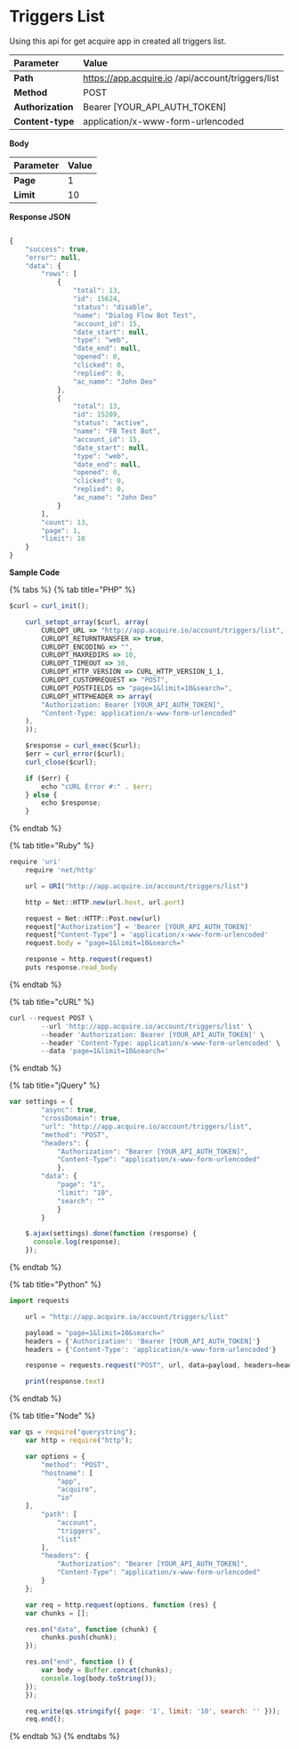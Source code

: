 # Triggers List

Using this api for get acquire app in created all triggers list.

| Parameter | Value |
| :--- | :--- |
| **Path** | https://app.acquire.io /api/account/triggers/list |
| **Method** | POST |
| **Authorization** | Bearer \[YOUR\_API\_AUTH\_TOKEN\] |
| **Content-type** | application/x-www-form-urlencoded |

**Body**

| Parameter | Value |
| :--- | :--- |
| **Page** | 1 |
| **Limit** | 10 |

**Response JSON**

```javascript

{
    "success": true,
    "error": null,
    "data": {
        "rows": [
            {
                "total": 13,
                "id": 15624,
                "status": "disable",
                "name": "Dialog Flow Bot Test",
                "account_id": 15,
                "date_start": null,
                "type": "web",
                "date_end": null,
                "opened": 0,
                "clicked": 0,
                "replied": 0,
                "ac_name": "John Deo"
            },
            {
                "total": 13,
                "id": 15209,
                "status": "active",
                "name": "FB Test Bot",
                "account_id": 15,
                "date_start": null,
                "type": "web",
                "date_end": null,
                "opened": 0,
                "clicked": 0,
                "replied": 0,
                "ac_name": "John Deo"
            }
        ],
        "count": 13,
        "page": 1,
        "limit": 10
    }
}

```

**Sample Code**

{% tabs %}
{% tab title="PHP" %}
```javascript
$curl = curl_init();

    curl_setopt_array($curl, array(
        CURLOPT_URL => "http://app.acquire.io/account/triggers/list",
        CURLOPT_RETURNTRANSFER => true,
        CURLOPT_ENCODING => "",
        CURLOPT_MAXREDIRS => 10,
        CURLOPT_TIMEOUT => 30,
        CURLOPT_HTTP_VERSION => CURL_HTTP_VERSION_1_1,
        CURLOPT_CUSTOMREQUEST => "POST",
        CURLOPT_POSTFIELDS => "page=1&limit=10&search=",
        CURLOPT_HTTPHEADER => array(
        "Authorization: Bearer [YOUR_API_AUTH_TOKEN]",
        "Content-Type: application/x-www-form-urlencoded"
    ),
    ));

    $response = curl_exec($curl);
    $err = curl_error($curl);
    curl_close($curl);

    if ($err) {
        echo "cURL Error #:" . $err;
    } else {
        echo $response;
    }
```
{% endtab %}

{% tab title="Ruby" %}
```javascript
require 'uri'
    require 'net/http'

    url = URI("http://app.acquire.io/account/triggers/list")

    http = Net::HTTP.new(url.host, url.port)

    request = Net::HTTP::Post.new(url)
    request["Authorization"] = 'Bearer [YOUR_API_AUTH_TOKEN]'
    request["Content-Type"] = 'application/x-www-form-urlencoded'
    request.body = "page=1&limit=10&search="

    response = http.request(request)
    puts response.read_body
```
{% endtab %}

{% tab title="cURL" %}
```javascript
curl --request POST \
        --url 'http://app.acquire.io/account/triggers/list' \
        --header 'Authorization: Bearer [YOUR_API_AUTH_TOKEN]' \
        --header 'Content-Type: application/x-www-form-urlencoded' \
        --data 'page=1&limit=10&search='
```
{% endtab %}

{% tab title="jQuery" %}
```javascript
var settings = {
        "async": true,
        "crossDomain": true,
        "url": "http://app.acquire.io/account/triggers/list",
        "method": "POST",
        "headers": {
            "Authorization": "Bearer [YOUR_API_AUTH_TOKEN]",
            "Content-Type": "application/x-www-form-urlencoded"
            },
        "data": {
            "page": "1",
            "limit": "10",
            "search": ""
            }
        }

    $.ajax(settings).done(function (response) {
      console.log(response);
    });
```
{% endtab %}

{% tab title="Python" %}
```javascript
import requests

    url = "http://app.acquire.io/account/triggers/list"

    payload = "page=1&limit=10&search="
    headers = {'Authorization': 'Bearer [YOUR_API_AUTH_TOKEN]'}
    headers = {'Content-Type': 'application/x-www-form-urlencoded'}

    response = requests.request("POST", url, data=payload, headers=headers)

    print(response.text)
```
{% endtab %}

{% tab title="Node" %}
```javascript
var qs = require("querystring");
    var http = require("http");

    var options = {
        "method": "POST",
        "hostname": [
			"app",
			"acquire",
			"io"
    ],
        "path": [
            "account",
            "triggers",
            "list"
        ],
        "headers": {
            "Authorization": "Bearer [YOUR_API_AUTH_TOKEN]",
            "Content-Type": "application/x-www-form-urlencoded"
        }
    };

    var req = http.request(options, function (res) {
    var chunks = [];

    res.on("data", function (chunk) {
        chunks.push(chunk);
    });

    res.on("end", function () {
        var body = Buffer.concat(chunks);
        console.log(body.toString());
    });
    });

    req.write(qs.stringify({ page: '1', limit: '10', search: '' }));
    req.end();
```
{% endtab %}
{% endtabs %}

